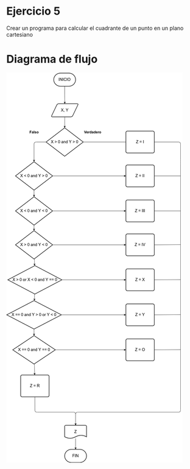 # Ejercicio 5

Crear un programa para calcular el cuadrante de un punto en un plano cartesiano

# Diagrama de flujo

![Diagrama](plano-cartesiano.png)

